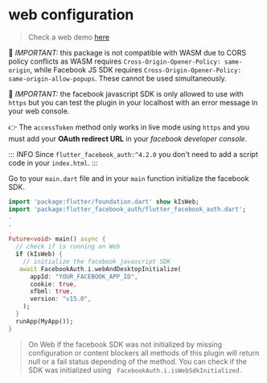 # web configuration

> Check a web demo [here](https://flutter-facebook-auth.web.app/)

🚫 _IMPORTANT:_ this package is not compatible with WASM due to CORS policy conflicts as WASM requires `Cross-Origin-Opener-Policy: same-origin`, while Facebook JS SDK requires `Cross-Origin-Opener-Policy: same-origin-allow-popups`. These cannot be used simultaneously.

🚫 _IMPORTANT:_ the facebook javascript SDK is only allowed to use with `https` but you can test the plugin in your localhost with an error message in your web console.

👉 The `accessToken` method only works in live mode using `https` and you must add your **OAuth redirect URL** in your _facebook developer console_.

::: INFO
Since `flutter_facebook_auth:^4.2.0` you don't need to add a script code in your `index.html`.
:::


Go to your `main.dart` file and in your `main` function initialize the facebook SDK.
```dart 
import 'package:flutter/foundation.dart' show kIsWeb; 
import 'package:flutter_facebook_auth/flutter_facebook_auth.dart'; 
.
.
.
Future<void> main() async {
  // check if is running on Web
  if (kIsWeb) {
    // initialize the facebook javascript SDK
   await FacebookAuth.i.webAndDesktopInitialize(
      appId: "YOUR_FACEBOOK_APP_ID",
      cookie: true,
      xfbml: true,
      version: "v15.0",
    );
  }
  runApp(MyApp());
}
```


> On Web if the facebook SDK was not initialized by missing configuration or  content blockers all methods of this plugin will return null or a fail status depending of the method. You can check if the SDK was initialized using ` FacebookAuth.i.isWebSdkInitialized`.
